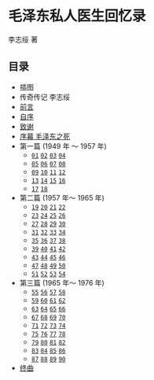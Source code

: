 # 毛泽东私人医生回忆录

李志绥 著

## 目录

- 插图
- 传奇传记 李志绥
- [前言](/private-life-of-mao/foreword)
- [自序](/private-life-of-mao/preface)
- [致谢](/private-life-of-mao/acknowledgement)
- [序幕 毛泽东之死](/private-life-of-mao/prelude)
- 第一篇 (1949 年 ～ 1957 年)
  - [`01`](/private-life-of-mao/s01/ch01) [`02`](/private-life-of-mao/s01/ch02) [`03`](/private-life-of-mao/s01/ch03) [`04`](/private-life-of-mao/s01/ch04)
  - [`05`](/private-life-of-mao/s01/ch05) [`06`](/private-life-of-mao/s01/ch06) [`07`](/private-life-of-mao/s01/ch07) [`08`](/private-life-of-mao/s01/ch08)
  - [`09`](/private-life-of-mao/s01/ch09) [`10`](/private-life-of-mao/s01/ch10) [`11`](/private-life-of-mao/s01/ch11) [`12`](/private-life-of-mao/s01/ch12)
  - [`13`](/private-life-of-mao/s01/ch13) [`14`](/private-life-of-mao/s01/ch14) [`15`](/private-life-of-mao/s01/ch15) [`16`](/private-life-of-mao/s01/ch16)
  - [`17`](/private-life-of-mao/s01/ch17) [`18`](/private-life-of-mao/s01/ch18)
- 第二篇 (1957 年～ 1965 年)
  - [`19`](/private-life-of-mao/s02/ch19) [`20`](/private-life-of-mao/s02/ch20) [`21`](/private-life-of-mao/s02/ch21) [`22`](/private-life-of-mao/s02/ch22)
  - [`23`](/private-life-of-mao/s02/ch23) [`24`](/private-life-of-mao/s02/ch24) [`25`](/private-life-of-mao/s02/ch25) [`26`](/private-life-of-mao/s02/ch26)
  - [`27`](/private-life-of-mao/s02/ch27) [`28`](/private-life-of-mao/s02/ch28) [`29`](/private-life-of-mao/s02/ch29) [`30`](/private-life-of-mao/s02/ch30)
  - [`31`](/private-life-of-mao/s02/ch31) [`32`](/private-life-of-mao/s02/ch32) [`33`](/private-life-of-mao/s02/ch33) [`34`](/private-life-of-mao/s02/ch34)
  - [`35`](/private-life-of-mao/s02/ch35) [`36`](/private-life-of-mao/s02/ch36) [`37`](/private-life-of-mao/s02/ch37) [`38`](/private-life-of-mao/s02/ch38)
  - [`39`](/private-life-of-mao/s02/ch39) [`40`](/private-life-of-mao/s02/ch40) [`41`](/private-life-of-mao/s02/ch41) [`42`](/private-life-of-mao/s02/ch42)
  - [`43`](/private-life-of-mao/s02/ch43) [`44`](/private-life-of-mao/s02/ch44) [`45`](/private-life-of-mao/s02/ch45) [`46`](/private-life-of-mao/s02/ch46)
  - [`47`](/private-life-of-mao/s02/ch47) [`48`](/private-life-of-mao/s02/ch48) [`49`](/private-life-of-mao/s02/ch49) [`50`](/private-life-of-mao/s02/ch50)
  - [`51`](/private-life-of-mao/s02/ch51) [`52`](/private-life-of-mao/s02/ch52) [`53`](/private-life-of-mao/s02/ch53) [`54`](/private-life-of-mao/s02/ch54)
- 第三篇 (1965 年～ 1976 年)
  - [`55`](/private-life-of-mao/s03/ch55) [`56`](/private-life-of-mao/s03/ch56) [`57`](/private-life-of-mao/s03/ch57) [`58`](/private-life-of-mao/s03/ch58)
  - [`59`](/private-life-of-mao/s03/ch59) [`60`](/private-life-of-mao/s03/ch60) [`61`](/private-life-of-mao/s03/ch61) [`62`](/private-life-of-mao/s03/ch62)
  - [`63`](/private-life-of-mao/s03/ch63) [`64`](/private-life-of-mao/s03/ch64) [`65`](/private-life-of-mao/s03/ch65) [`66`](/private-life-of-mao/s03/ch66)
  - [`67`](/private-life-of-mao/s03/ch67) [`68`](/private-life-of-mao/s03/ch68) [`69`](/private-life-of-mao/s03/ch69) [`70`](/private-life-of-mao/s03/ch70)
  - [`71`](/private-life-of-mao/s03/ch71) [`72`](/private-life-of-mao/s03/ch72) [`73`](/private-life-of-mao/s03/ch73) [`74`](/private-life-of-mao/s03/ch74)
  - [`75`](/private-life-of-mao/s03/ch75) [`76`](/private-life-of-mao/s03/ch76) [`77`](/private-life-of-mao/s03/ch77) [`78`](/private-life-of-mao/s03/ch78)
  - [`79`](/private-life-of-mao/s03/ch79) [`80`](/private-life-of-mao/s03/ch80) [`81`](/private-life-of-mao/s03/ch81) [`82`](/private-life-of-mao/s03/ch82)
  - [`83`](/private-life-of-mao/s03/ch83) [`84`](/private-life-of-mao/s03/ch84) [`85`](/private-life-of-mao/s03/ch85) [`86`](/private-life-of-mao/s03/ch86)
  - [`87`](/private-life-of-mao/s03/ch87) [`88`](/private-life-of-mao/s03/ch88) [`89`](/private-life-of-mao/s03/ch89) [`90`](/private-life-of-mao/s03/ch90)
- [终曲](/private-life-of-mao/finale)
